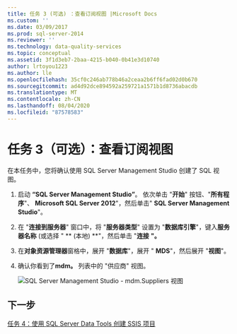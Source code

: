 ```yaml
---
title: 任务 3 (可选) ：查看订阅视图 |Microsoft Docs
ms.custom: ''
ms.date: 03/09/2017
ms.prod: sql-server-2014
ms.reviewer: ''
ms.technology: data-quality-services
ms.topic: conceptual
ms.assetid: 3f1d3eb7-2baa-4215-b040-0b41e3d10740
author: lrtoyou1223
ms.author: lle
ms.openlocfilehash: 35cf0c246ab778b46a2ceaa2b6ff6fad02d0b670
ms.sourcegitcommit: ad4d92dce894592a259721a1571b1d8736abacdb
ms.translationtype: MT
ms.contentlocale: zh-CN
ms.lasthandoff: 08/04/2020
ms.locfileid: "87578583"
---
```

# <a name="task-3-optional-reviewing-the-subscription-views"></a>任务 3（可选）：查看订阅视图
  在本任务中，您将确认使用 SQL Server Management Studio 创建了 SQL 视图。

1.  启动 **“SQL Server Management Studio”**。 依次单击 "**开始**" 按钮、"**所有程序**"、 **Microsoft SQL Server 2012**"，然后单击" **SQL Server Management Studio**"。

2.  在 "**连接到服务器**" 窗口中，将 "**服务器类型**" 设置为 "**数据库引擎**"，键入**服务器名称** (或选择 " ** (本地) **"，然后单击 "**连接** **"。**

3.  在**对象资源管理器**窗格中，展开 "**数据库**"，展开 " **MDS**"，然后展开 "**视图**"。

4.  确认你看到了**mdm。** 列表中的 "供应商" 视图。

     ![SQL Server Management Studio - mdm.Suppliers 视图](../../2014/tutorials/media/et-reviewingthesubscriptionviews.jpg "SQL Server Management Studio - mdm.Suppliers 视图")

## <a name="next-step"></a>下一步
 [任务 4：使用 SQL Server Data Tools 创建 SSIS 项目](../../2014/tutorials/task-4-creating-an-ssis-project-using-sql-server-data-tools.md)